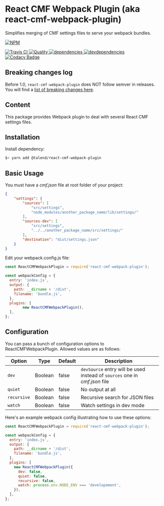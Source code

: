 # React CMF Webpack Plugin (aka react-cmf-webpack-plugin)

Simplifies merging of CMF settings files to serve your webpack bundles.

[![NPM][npm-icon] ][npm-url]

[![Travis CI][travis-ci-image] ][travis-ci-url]
[![Quality][quality-badge] ][quality-url]
[![dependencies][dependencies-image] ][dependencies-url]
[![devdependencies][devdependencies-image] ][devdependencies-url]
[![Codacy Badge](https://api.codacy.com/project/badge/Grade/f1e353b0f69c4cf99a4cb3f68b70ea7d)](https://www.codacy.com/app/Talend/ui/packages/cmf-cqrs)

[npm-icon]: https://nodei.co/npm/react-cmf-webpack-plugin.png?downloads=true
[npm-url]: https://npmjs.org/package/@talend/react-cmf-webpack-plugin
[travis-ci-image]: https://travis-ci.org/Talend/react-cmf-webpack-plugin.svg?branch=master
[travis-ci-url]: https://travis-ci.org/Talend/react-cmf-webpack-plugin
[dependencies-image]: https://david-dm.org/Talend/react-cmf-webpack-plugin/status.svg
[dependencies-url]: https://david-dm.org/Talend/react-cmf-webpack-plugin
[devdependencies-image]: https://david-dm.org/Talend/react-cmf-webpack-plugin/dev-status.svg
[devdependencies-url]: https://david-dm.org/Talend/react-cmf-webpack-plugin#info=devDependencies
[quality-badge]: http://npm.packagequality.com/shield/react-cmf-webpack-plugin.svg
[quality-url]: http://packagequality.com/#?package=react-cmf-webpack-plugin

## Breaking changes log

Before 1.0, `react-cmf-webpack-plugin` does NOT follow semver in releases.
You will find a [list of breaking changes here](https://github.com/Talend/ui/blob/master/BREAKING_CHANGES_LOG.md).

## Content

This package provides Webpack plugin to deal with several React CMF settings files.

## Installation

Install dependency:

```bash
$> yarn add @talend/react-cmf-webpack-plugin
```

## Basic Usage

You must have a _cmf.json_ file at root folder of your project:

```json
{
	"settings": {
		"sources": [
			"src/settings",
			"node_modules/another_package_name/lib/settings/"
		],
		"sources-dev": [
			"src/settings",
			"../../another_package_name/src/settings/"
		],
		"destination": "dist/settings.json"
	}
}
```

Edit your webpack.config.js file:

```javascript
const ReactCMFWebpackPlugin = require('react-cmf-webpack-plugin');

const webpackConfig = {
  entry: 'index.js',
  output: {
    path: __dirname + '/dist',
    filename: 'bundle.js',
  },
  plugins: [
  	    new ReactCMFWebpackPlugin(),
  ],
};
```

## Configuration

You can pass a bunch of configuration options to ReactCMFWebpackPlugin. Allowed values are as follows:

| Option | Type | Default | Description |
| --- | --- | --- | --- |
| `dev` | Boolean | false | `devSource` entry will be used instead of `sources` one in _cmf.json_ file |
| `quiet` | Boolean | false | No output at all |
| `recursive` | Boolean | false | Recursive search for JSON files |
| `watch` | Boolean | false | Watch settings in dev mode |

Here's an example webpack config illustrating how to use these options:

```javascript
const ReactCMFWebpackPlugin = require('react-cmf-webpack-plugin');

const webpackConfig = {
  entry: 'index.js',
  output: {
    path: __dirname + '/dist',
    filename: 'bundle.js',
  },
  plugins: [
    new ReactCMFWebpackPlugin({
      dev: false,
      quiet: false,
      recursive: false,
      watch: process.env.NODE_ENV === 'developement',
    }),
  ],
};
```
